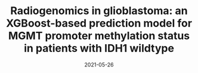 ---
title: "Radiogenomics in glioblastoma: an XGBoost-based prediction model for MGMT promoter methylation status in patients with IDH1 wildtype"
collection: talks
type: "Seminar Talk"
permalink: /talks/2021-05-26-talk-6
venue: "TMU Neuroscience Research Center, Taipei Medical University"
date: 2021-05-26
location: "Taipei, Taiwan"
---